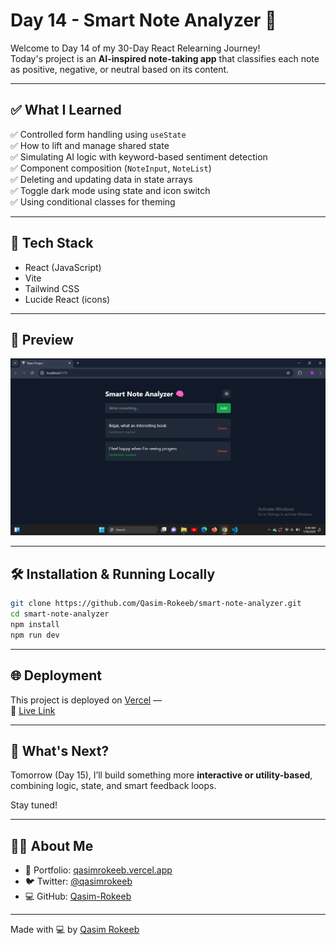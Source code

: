 # Day 14 - Smart Note Analyzer 🧠

Welcome to Day 14 of my 30-Day React Relearning Journey!  
Today's project is an **AI-inspired note-taking app** that classifies each note as positive, negative, or neutral based on its content.

---

## ✅ What I Learned

✅ Controlled form handling using `useState`  
✅ How to lift and manage shared state  
✅ Simulating AI logic with keyword-based sentiment detection  
✅ Component composition (`NoteInput`, `NoteList`)  
✅ Deleting and updating data in state arrays  
✅ Toggle dark mode using state and icon switch  
✅ Using conditional classes for theming

---

## 🧠 Tech Stack

- React (JavaScript)
- Vite
- Tailwind CSS
- Lucide React (icons)

---

## 📸 Preview

![App Preview](https://raw.githubusercontent.com/Qasim-Rokeeb/smart-note-analyzer/main/screenshot.png)

---

## 🛠️ Installation & Running Locally

```bash
git clone https://github.com/Qasim-Rokeeb/smart-note-analyzer.git
cd smart-note-analyzer
npm install
npm run dev
```

---

## 🌐 Deployment

This project is deployed on [Vercel](https://vercel.com/) —  
🔗 [Live Link](https://smart-note-analyzer.vercel.app/)

---

## 🔮 What's Next?

Tomorrow (Day 15), I’ll build something more **interactive or utility-based**, combining logic, state, and smart feedback loops.

Stay tuned!

---

## 🙋‍♂️ About Me

- 🔗 Portfolio: [qasimrokeeb.vercel.app](https://qasimrokeeb.vercel.app)
- 🐦 Twitter: [@qasimrokeeb](https://x.com/qasimrokeeb)
- 💻 GitHub: [Qasim-Rokeeb](https://github.com/Qasim-Rokeeb)

---

Made with 💻 by [Qasim Rokeeb](https://github.com/Qasim-Rokeeb)
